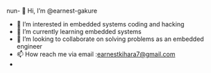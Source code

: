 nun- 👋 Hi, I’m @earnest-gakure
- 👀 I’m interested in embedded systems coding and hacking 
- 🌱 I’m currently learning embedded systems 
- 💞️ I’m looking to collaborate on solving problems as an embedded engineer
- 📫 How  reach me via email :earnestkihara7@gmail.com
- 

<!---
earnest-gakure/earnest-gakure is a ✨ special ✨ repository because its `README.md` (this file) appears on your GitHub profile.
You can click the Preview link to take a look at your changes.
--->

